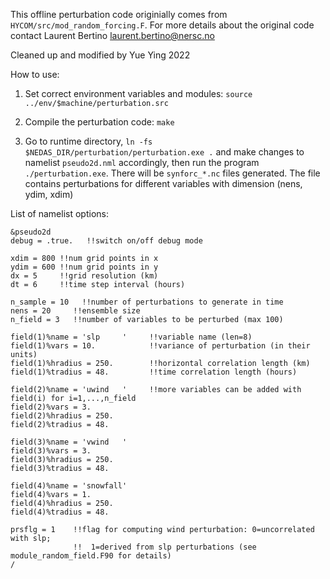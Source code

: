 This offline perturbation code originially comes from `HYCOM/src/mod_random_forcing.F`. For more details about the original code contact Laurent Bertino laurent.bertino@nersc.no

Cleaned up and modified by Yue Ying 2022

How to use:

1. Set correct environment variables and modules: `source ../env/$machine/perturbation.src`

2. Compile the perturbation code: `make`

3. Go to runtime directory, `ln -fs $NEDAS_DIR/perturbation/perturbation.exe .` and make changes to namelist `pseudo2d.nml` accordingly, then run the program `./perturbation.exe`. There will be `synforc_*.nc` files generated. The file contains perturbations for different variables with dimension (nens, ydim, xdim)

List of namelist options:
```
&pseudo2d
debug = .true.   !!switch on/off debug mode

xdim = 800 !!num grid points in x
ydim = 600 !!num grid points in y
dx = 5     !!grid resolution (km)
dt = 6     !!time step interval (hours)

n_sample = 10   !!number of perturbations to generate in time
nens = 20     !!ensemble size
n_field = 3   !!number of variables to be perturbed (max 100)

field(1)%name = 'slp     '     !!variable name (len=8)
field(1)%vars = 10.            !!variance of perturbation (in their units)
field(1)%hradius = 250.        !!horizontal correlation length (km)
field(1)%tradius = 48.         !!time correlation length (hours)

field(2)%name = 'uwind   '     !!more variables can be added with field(i) for i=1,...,n_field
field(2)%vars = 3.
field(2)%hradius = 250.
field(2)%tradius = 48.

field(3)%name = 'vwind   '
field(3)%vars = 3.
field(3)%hradius = 250.
field(3)%tradius = 48.

field(4)%name = 'snowfall'
field(4)%vars = 1.
field(4)%hradius = 250.
field(4)%tradius = 48.

prsflg = 1    !!flag for computing wind perturbation: 0=uncorrelated with slp;
              !!  1=derived from slp perturbations (see module_random_field.F90 for details)
/
```
